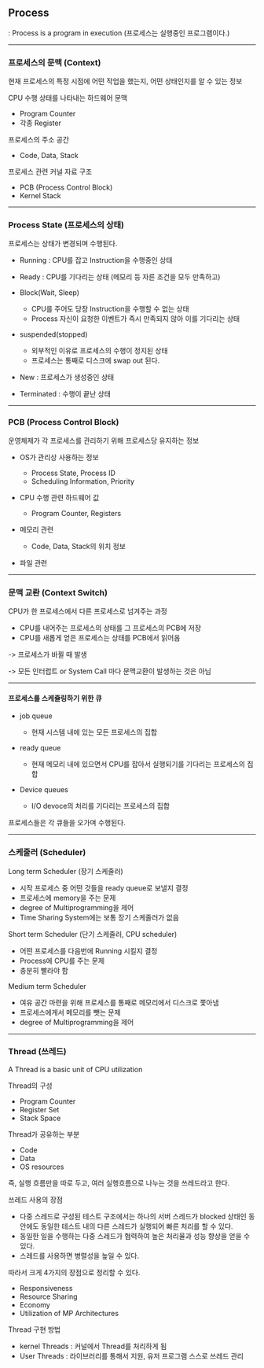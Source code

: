 ## Process

: Process is a program in execution (프로세스는 실행중인 프로그램이다.)

---

### 프로세스의 문맥 (Context)

현재 프로세스의 특정 시점에 어떤 작업을 했는지, 어떤 상태인지를 알 수 있는 정보

CPU 수행 상태를 나타내는 하드웨어 문맥

- Program Counter
- 각종 Register

프로세스의 주소 공간

- Code, Data, Stack

프로세스 관련 커널 자료 구조

- PCB (Process Control Block)
- Kernel Stack

---

### Process State (프로세스의 상태)

프로세스는 상태가 변경되며 수행된다.

- Running : CPU를 잡고 Instruction을 수행중인 상태

- Ready : CPU를 기다리는 상태 (메모리 등 자른 조건을 모두 만족하고)

- Block(Wait, Sleep)

  - CPU를 주어도 당장 Instruction을 수행할 수 없는 상태
  - Process 자신이 요청한 이벤트가 즉시 만족되지 않아 이를 기다리는 상태

- suspended(stopped)

  - 외부적인 이유로 프로세스의 수행이 정지된 상태
  - 프로세스는 통째로 디스크에 swap out 된다.

- New : 프로세스가 생성중인 상태

- Terminated : 수행이 끝난 상태

---

### PCB (Process Control Block)

운영체제가 각 프로세스를 관리하기 위해 프로세스당 유지하는 정보

- OS가 관리상 사용하는 정보

  - Process State, Process ID
  - Scheduling Information, Priority

- CPU 수행 관련 하드웨어 값

  - Program Counter, Registers

- 메모리 관련

  - Code, Data, Stack의 위치 정보

- 파일 관련

---

### 문맥 교롼 (Context Switch)

CPU가 한 프로세스에서 다른 프로세스로 넘겨주는 과정

- CPU를 내어주는 프로세스의 상태를 그 프로세스의 PCB에 저장
- CPU를 새롭게 얻은 프로세스는 상태를 PCB에서 읽어옴

-> 프로세스가 바뀔 때 발생

-> 모든 인터럽트 or System Call 마다 문맥교환이 발생하는 것은 아님

---

#### 프로세스를 스케쥴링하기 위한 큐

- job queue

  - 현재 시스템 내에 있는 모든 프로세스의 집합

- ready queue

  - 현재 메모리 내에 있으면서 CPU를 잡아서 실행되기를 기다리는 프로세스의 집합

- Device queues
  - I/O devoce의 처리를 기다리는 프로세스의 집합

프로세스들은 각 큐들을 오가며 수행된다.

---

### 스케줄러 (Scheduler)

Long term Scheduler (장기 스케줄러)

- 시작 프로세스 중 어떤 것들을 ready queue로 보낼지 결정
- 프로세스에 memory을 주는 문제
- degree of Multiprogramming을 제어
- Time Sharing System에는 보통 장기 스케줄러가 없음

Short term Scheduler (단기 스케줄러, CPU scheduler)

- 어떤 프로세스를 다음번에 Running 시킬지 결정
- Process에 CPU를 주는 문제
- 충분히 빨라야 함

Medium term Scheduler

- 여유 공간 마련을 위해 프로세스를 통째로 메모리에서 디스크로 쫓아냄
- 프로세스에게서 메모리를 뺏는 문제
- degree of Multiprogramming을 제어

---

### Thread (쓰레드)

A Thread is a basic unit of CPU utilization

Thread의 구성

- Program Counter
- Register Set
- Stack Space

Thread가 공유하는 부분

- Code
- Data
- OS resources

즉, 실행 흐름만을 따로 두고, 여러 실행흐름으로 나누는 것을 쓰레드라고 한다.

쓰레드 사용의 장점

- 다중 스레드로 구성된 테스트 구조에서는 하나의 서버 스레드가 blocked 상태인 동안에도 동일한 테스트 내의 다른 스레드가 실행되어 빠른 처리를 할 수 있다.
- 동일한 일을 수행하는 다중 스레드가 협력하여 높은 처리율과 성능 향상을 얻을 수 있다.
- 스레드를 사용하면 병렬성을 높일 수 있다.

따라서 크게 4가지의 장점으로 정리할 수 있다.

- Responsiveness
- Resource Sharing
- Economy
- Utilization of MP Architectures

Thread 구현 방법

- kernel Threads : 커널에서 Thread를 처리하게 됨
- User Threads : 라이브러리를 통해서 지원, 유저 프로그램 스스로 쓰레드 관리
